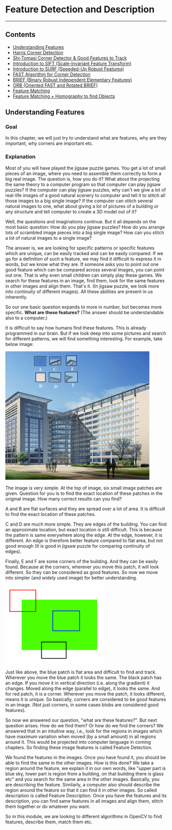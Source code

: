 # Feature Detection and Description

----

## Contents

- [Understanding Features](#Understanding-Features)  
- [Harris Corner Detection](harris-corner-detection)
- [Shi-Tomasi Corner Detector & Good Features to Track](shi-tomasi-detector)
- [Introduction to SIFT (Scale-Invariant Feature Transform)](SIFT)
- [Introduction to SURF (Speeded-Up Robust Features)](SURF)
- [FAST Algorithm for Corner Detection](FAST)
- [BRIEF (Binary Robust Independent Elementary Features)](BRIEF)
- [ORB (Oriented FAST and Rotated BRIEF)](ORB)
- [Feature Matching](feature-matching)
- [Feature Matching + Homography to find Objects](homography)

## Understanding Features 

### Goal 

In this chapter, we will just try to understand what are features, why are they important, why corners are important etc.

### Explanation

Most of you will have played the jigsaw puzzle games. You get a lot of small pieces of an image, where you need to assemble them correctly to form a big real image. The question is, how you do it? What about the projecting the same theory to a computer program so that computer can play jigsaw puzzles? If the computer can play jigsaw puzzles, why can't we give a lot of real-life images of a good natural scenery to computer and tell it to stitch all those images to a big single image? If the computer can stitch several natural images to one, what about giving a lot of pictures of a building or any structure and tell computer to create a 3D model out of it?

Well, the questions and imaginations continue. But it all depends on the most basic question: How do you play jigsaw puzzles? How do you arrange lots of scrambled image pieces into a big single image? How can you stitch a lot of natural images to a single image?

The answer is, we are looking for specific patterns or specific features which are unique, can be easily tracked and can be easily compared. If we go for a definition of such a feature, we may find it difficult to express it in words, but we know what they are. If someone asks you to point out one good feature which can be compared across several images, you can point out one. That is why even small children can simply play these games. We search for these features in an image, find them, look for the same features in other images and align them. That's it. (In jigsaw puzzle, we look more into continuity of different images). All these abilities are present in us inherently.

So our one basic question expands to more in number, but becomes more specific. **What are these features?** (The answer should be understandable also to a computer.)

It is difficult to say how humans find these features. This is already programmed in our brain. But if we look deep into some pictures and search for different patterns, we will find something interesting. For example, take below image:

![feature-building](../data/feature-building.jpg)

The image is very simple. At the top of image, six small image patches are given. Question for you is to find the exact location of these patches in the original image. How many correct results can you find?

A and B are flat surfaces and they are spread over a lot of area. It is difficult to find the exact location of these patches.

C and D are much more simple. They are edges of the building. You can find an approximate location, but exact location is still difficult. This is because the pattern is same everywhere along the edge. At the edge, however, it is different. An edge is therefore better feature compared to flat area, but not good enough (It is good in jigsaw puzzle for comparing continuity of edges).

Finally, E and F are some corners of the building. And they can be easily found. Because at the corners, wherever you move this patch, it will look different. So they can be considered as good features. So now we move into simpler (and widely used image) for better understanding.

![feature-simple](../data/feature-simple.png)

Just like above, the blue patch is flat area and difficult to find and track. Wherever you move the blue patch it looks the same. The black patch has an edge. If you move it in vertical direction (i.e. along the gradient) it changes. Moved along the edge (parallel to edge), it looks the same. And for red patch, it is a corner. Wherever you move the patch, it looks different, means it is unique. So basically, corners are considered to be good features in an image. (Not just corners, in some cases blobs are considered good features).

So now we answered our question, "what are these features?". But next question arises. How do we find them? Or how do we find the corners? We answered that in an intuitive way, i.e., look for the regions in images which have maximum variation when moved (by a small amount) in all regions around it. This would be projected into computer language in coming chapters. So finding these image features is called Feature Detection.

We found the features in the images. Once you have found it, you should be able to find the same in the other images. How is this done? We take a region around the feature, we explain it in our own words, like "upper part is blue sky, lower part is region from a building, on that building there is glass etc" and you search for the same area in the other images. Basically, you are describing the feature. Similarly, a computer also should describe the region around the feature so that it can find it in other images. So called description is called Feature Description. Once you have the features and its description, you can find same features in all images and align them, stitch them together or do whatever you want.

So in this module, we are looking to different algorithms in OpenCV to find features, describe them, match them etc.
